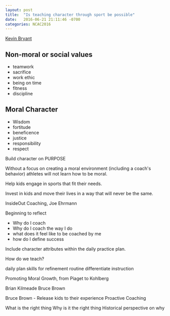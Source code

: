 ```yaml
---
layout: post
title:  "Is teaching character through sport be possible"
date:   2016-06-21 21:11:46 -0700
categories: NCAC2016
---
```


[Kevin Bryant](kevin.bryant024@outlook.com)

## Non-moral or social values

- teamwork
- sacrifice
- work ethic
- being on time
- fitness
- discipline

## Moral Character

- Wisdom
- fortitude
- beneficence
- justice
- responsibility
- respect

Build character on PURPOSE

Without a focus on creating a moral environment (including a coach's behavior) athletes will not learn how to be moral.

Help kids engage in sports that fit their needs.

Invest in kids and move their lives in a way that will never be the same.

InsideOut Coaching, Joe Ehrmann

Beginning to reflect

- Why do I coach
- Why do I coach the way I do
- what does it feel like to be coached by me
- how do I define success

Include character attributes within the daily practice plan.

How do we teach?

daily plan
skills for refinement
routine
differentiate instruction

Promoting Moral Growth, from Piaget to Kohlberg

Brian Kilmeade
Bruce Brown

Bruce Brown - Release kids to their experience
Proactive Coaching

What is the right thing
Why is it the right thing
Historical perspective on why
